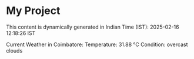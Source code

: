 # My Project

This content is dynamically generated in Indian Time (IST): 2025-02-16 12:18:26 IST


Current Weather in Coimbatore:
Temperature: 31.88 °C
Condition: overcast clouds
